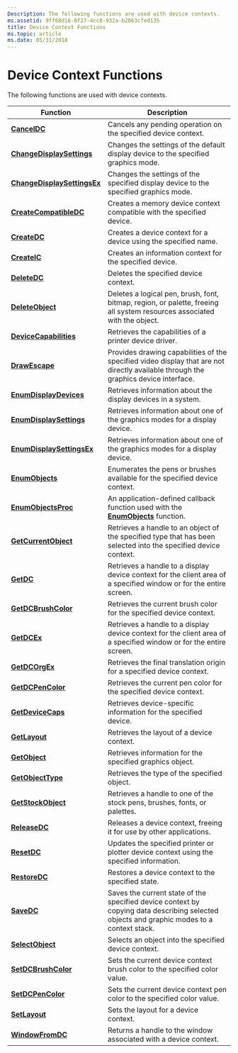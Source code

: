 ```yaml
---
Description: The following functions are used with device contexts.
ms.assetid: 9ff68d16-0f27-4cc8-932a-b2063cfed135
title: Device Context Functions
ms.topic: article
ms.date: 05/31/2018
---
```


# Device Context Functions

The following functions are used with device contexts.



| Function                                                   | Description                                                                                                                               |
|------------------------------------------------------------|-------------------------------------------------------------------------------------------------------------------------------------------|
| [**CancelDC**](/windows/desktop/api/Wingdi/nf-wingdi-canceldc)                               | Cancels any pending operation on the specified device context.                                                                            |
| [**ChangeDisplaySettings**](/windows/desktop/api/Winuser/nf-winuser-changedisplaysettingsa)     | Changes the settings of the default display device to the specified graphics mode.                                                        |
| [**ChangeDisplaySettingsEx**](/windows/desktop/api/Winuser/nf-winuser-changedisplaysettingsexa) | Changes the settings of the specified display device to the specified graphics mode.                                                      |
| [**CreateCompatibleDC**](/windows/desktop/api/Wingdi/nf-wingdi-createcompatibledc)           | Creates a memory device context compatible with the specified device.                                                                     |
| [**CreateDC**](/windows/desktop/api/Wingdi/nf-wingdi-createdca)                               | Creates a device context for a device using the specified name.                                                                           |
| [**CreateIC**](/windows/desktop/api/Wingdi/nf-wingdi-createica)                               | Creates an information context for the specified device.                                                                                  |
| [**DeleteDC**](/windows/desktop/api/Wingdi/nf-wingdi-deletedc)                               | Deletes the specified device context.                                                                                                     |
| [**DeleteObject**](/windows/desktop/api/Wingdi/nf-wingdi-deleteobject)                       | Deletes a logical pen, brush, font, bitmap, region, or palette, freeing all system resources associated with the object.                  |
| [**DeviceCapabilities**](https://msdn.microsoft.com/en-us/library/Dd183552(v=VS.85).aspx)           | Retrieves the capabilities of a printer device driver.                                                                                    |
| [**DrawEscape**](/windows/desktop/api/Wingdi/nf-wingdi-drawescape)                           | Provides drawing capabilities of the specified video display that are not directly available through the graphics device interface.       |
| [**EnumDisplayDevices**](/windows/desktop/api/Winuser/nf-winuser-enumdisplaydevicesa)           | Retrieves information about the display devices in a system.                                                                              |
| [**EnumDisplaySettings**](/windows/desktop/api/Winuser/nf-winuser-enumdisplaysettingsa)         | Retrieves information about one of the graphics modes for a display device.                                                               |
| [**EnumDisplaySettingsEx**](/windows/desktop/api/Winuser/nf-winuser-enumdisplaysettingsexa)     | Retrieves information about one of the graphics modes for a display device.                                                               |
| [**EnumObjects**](/windows/desktop/api/Wingdi/nf-wingdi-enumobjects)                         | Enumerates the pens or brushes available for the specified device context.                                                                |
| [**EnumObjectsProc**](https://msdn.microsoft.com/en-us/library/Dd162686(v=VS.85).aspx)                 | An application-defined callback function used with the [**EnumObjects**](/windows/desktop/api/Wingdi/nf-wingdi-enumobjects) function.                                       |
| [**GetCurrentObject**](/windows/desktop/api/Wingdi/nf-wingdi-getcurrentobject)               | Retrieves a handle to an object of the specified type that has been selected into the specified device context.                           |
| [**GetDC**](/windows/desktop/api/Winuser/nf-winuser-getdc)                                     | Retrieves a handle to a display device context for the client area of a specified window or for the entire screen.                        |
| [**GetDCBrushColor**](/windows/desktop/api/WinGdi/nf-wingdi-getdcbrushcolor)                 | Retrieves the current brush color for the specified device context.                                                                       |
| [**GetDCEx**](/windows/desktop/api/Winuser/nf-winuser-getdcex)                                 | Retrieves a handle to a display device context for the client area of a specified window or for the entire screen.                        |
| [**GetDCOrgEx**](/windows/desktop/api/Wingdi/nf-wingdi-getdcorgex)                           | Retrieves the final translation origin for a specified device context.                                                                    |
| [**GetDCPenColor**](/windows/desktop/api/WinGdi/nf-wingdi-getdcpencolor)                     | Retrieves the current pen color for the specified device context.                                                                         |
| [**GetDeviceCaps**](/windows/desktop/api/Wingdi/nf-wingdi-getdevicecaps)                     | Retrieves device-specific information for the specified device.                                                                           |
| [**GetLayout**](/windows/desktop/api/Wingdi/nf-wingdi-getlayout)                             | Retrieves the layout of a device context.                                                                                                 |
| [**GetObject**](/windows/desktop/api/Wingdi/nf-wingdi-getobject)                             | Retrieves information for the specified graphics object.                                                                                  |
| [**GetObjectType**](/windows/desktop/api/Wingdi/nf-wingdi-getobjecttype)                     | Retrieves the type of the specified object.                                                                                               |
| [**GetStockObject**](/windows/desktop/api/Wingdi/nf-wingdi-getstockobject)                   | Retrieves a handle to one of the stock pens, brushes, fonts, or palettes.                                                                 |
| [**ReleaseDC**](/windows/desktop/api/Winuser/nf-winuser-releasedc)                             | Releases a device context, freeing it for use by other applications.                                                                      |
| [**ResetDC**](/windows/desktop/api/Wingdi/nf-wingdi-resetdca)                                 | Updates the specified printer or plotter device context using the specified information.                                                  |
| [**RestoreDC**](/windows/desktop/api/Wingdi/nf-wingdi-restoredc)                             | Restores a device context to the specified state.                                                                                         |
| [**SaveDC**](/windows/desktop/api/Wingdi/nf-wingdi-savedc)                                   | Saves the current state of the specified device context by copying data describing selected objects and graphic modes to a context stack. |
| [**SelectObject**](/windows/desktop/api/Wingdi/nf-wingdi-selectobject)                       | Selects an object into the specified device context.                                                                                      |
| [**SetDCBrushColor**](/windows/desktop/api/Wingdi/nf-wingdi-setdcbrushcolor)                 | Sets the current device context brush color to the specified color value.                                                                 |
| [**SetDCPenColor**](/windows/desktop/api/Wingdi/nf-wingdi-setdcpencolor)                     | Sets the current device context pen color to the specified color value.                                                                   |
| [**SetLayout**](/windows/desktop/api/Wingdi/nf-wingdi-setlayout)                             | Sets the layout for a device context.                                                                                                     |
| [**WindowFromDC**](/windows/desktop/api/Winuser/nf-winuser-windowfromdc)                       | Returns a handle to the window associated with a device context.                                                                          |



 

 

 



